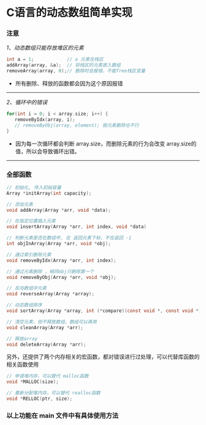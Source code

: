 # C语言的动态数组简单实现

### 注意

_1、动态数组只能存放堆区的元素_

```c
int a = 1;            // a 元素在栈区
addArray(array, &a);  // 将栈区的元素放入数组
removeArray(array, 0);// 删除时会报错，不能free栈区变量
```

* 所有删除、释放的函数都会因为这个原因报错

---
_2、循环中的错误_

```c
for(int i = 0; i < array.size; i++) {
   removeByIdx(array, i);
   // removeByObj(array, element); 按元素删除也不行
}
```

* 因为每一次循环都会判断 array.size，而删除元素的行为会改变 array.size的值，所以会导致循环出错。

---

### 全部函数

```c
// 初始化, 传入初始容量
Array *initArray(int capacity);

// 添加元素
void addArray(Array *arr, void *data);

// 在指定位置插入元素
void insertArray(Array *arr, int index, void *data)

// 判断元素是否在数组中, 在 返回元素下标，不在返回 -1
int objInArray(Array *arr, void *obj);

// 通过索引删除元素
void removeByIdx(Array *arr, int index);

// 通过元素删除 ，相同obj只删除第一个
void removeByObj(Array *arr, void *obj);

// 反向数组中元素
void reverseArray(Array *array);

// 动态数组排序
void sortArray(Array *array, int (*compare)(const void *, const void *));

// 清空元素，但不释放数组，数组可以再用
void cleanArray(Array *arr);

// 释放array
void deleteArray(Array *arr);
```

另外，还提供了两个内存相关的宏函数，都对错误进行过处理，可以代替库函数的相关函数使用

```c
// 申请堆内存，可以替代 malloc函数
void *MALLOC(size);

// 重新分配堆内存，可以替代 realloc函数
void *RELLOC(ptr, size);
```

### 以上功能在 main 文件中有具体使用方法

